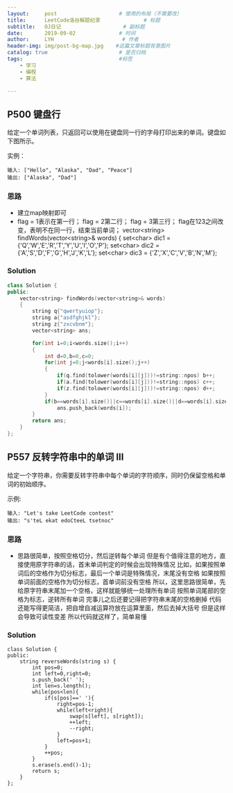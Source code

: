 ```yaml
---
layout:     post                    # 使用的布局（不需要改）
title:      LeetCode洛谷解题纪录	           	# 标题 
subtitle:   OJ日记					# 副标题
date:       2019-09-02              # 时间
author:     LYH                      # 作者
header-img: img/post-bg-map.jpg    #这篇文章标题背景图片
catalog: true                       # 是否归档
tags:                               #标签
    - 学习
    - 编程
    - 算法

---
```


## P500 键盘行

给定一个单词列表，只返回可以使用在键盘同一行的字母打印出来的单词。键盘如下图所示。


实例：

```
输入: ["Hello", "Alaska", "Dad", "Peace"]
输出: ["Alaska", "Dad"]
```

### 思路

* 建立map映射即可
* flag = 1表示在第一行；
  flag = 2第二行；
  flag = 3第三行；
  flag在123之间改变，表明不在同一行，结束当前单词；
  vector\<string> findWords(vector\<string>& words) {
  set\<char> dic1 = {'Q','W','E','R','T','Y','U','I','O','P'};
  set\<char> dic2 = {'A','S','D','F','G','H','J','K','L'};
  set\<char> dic3 = {'Z','X','C','V','B','N','M'};

### Solution

```c++
class Solution {
public:
    vector<string> findWords(vector<string>& words) 
    {
        string q{"qwertyuiop"};
        string a{"asdfghjkl"};
        string z{"zxcvbnm"};
        vector<string> ans;    

        for(int i=0;i<words.size();i++)
        {
            int d=0,b=0,c=0;
            for(int j=0;j<words[i].size();j++)
            {
                if(q.find(tolower(words[i][j]))!=string::npos) b++;
                if(a.find(tolower(words[i][j]))!=string::npos) c++;
                if(z.find(tolower(words[i][j]))!=string::npos) d++;
            }
            if(b==words[i].size()||c==words[i].size()||d==words[i].size()) 
                ans.push_back(words[i]);
        }
        return ans;      
    }
};
```

## P557 反转字符串中的单词 III

给定一个字符串，你需要反转字符串中每个单词的字符顺序，同时仍保留空格和单词的初始顺序。

示例:

```
输入: "Let's take LeetCode contest"
输出: "s'teL ekat edoCteeL tsetnoc" 
```

### 思路

* 思路很简单，按照空格切分，然后逆转每个单词
  但是有个值得注意的地方，直接使用原字符串的话，首末单词判定的时候会出现特殊情况
  比如，如果按照单词后的空格作为切分标志，最后一个单词是特殊情况，末尾没有空格
  如果按照单词前面的空格作为切分标志，首单词前没有空格
  所以，这里思路很简单，先给原字符串末尾加一个空格，这样就能够统一处理所有单词
  按照单词尾部的空格为标志，逆转所有单词
  完事儿之后还要记得把字符串末尾的空格删掉
  代码还能写得更简洁，把自增自减运算符放在运算里面，然后去掉大括号
  但是这样会导致可读性变差
  所以代码就这样了，简单易懂

### Solution

```
class Solution {
public:
    string reverseWords(string s) {
        int pos=0;
        int left=0,right=0;
        s.push_back(' ');
        int len=s.length();
        while(pos<len){
            if(s[pos]==' '){
                right=pos-1;
                while(left<right){
                    swap(s[left], s[right]);
                    ++left;
                    --right;
                }    
                left=pos+1;
            }
            ++pos;
        }
        s.erase(s.end()-1);
        return s;
    }
};
```

